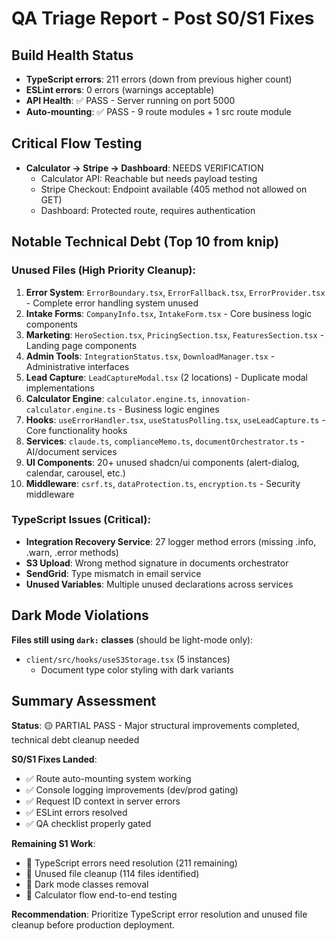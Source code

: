 # QA Triage Report - Post S0/S1 Fixes

## Build Health Status
- **TypeScript errors**: 211 errors (down from previous higher count)
- **ESLint errors**: 0 errors (warnings acceptable)
- **API Health**: ✅ PASS - Server running on port 5000
- **Auto-mounting**: ✅ PASS - 9 route modules + 1 src route module

## Critical Flow Testing
- **Calculator -> Stripe -> Dashboard**: NEEDS VERIFICATION
  - Calculator API: Reachable but needs payload testing
  - Stripe Checkout: Endpoint available (405 method not allowed on GET)
  - Dashboard: Protected route, requires authentication

## Notable Technical Debt (Top 10 from knip)

### Unused Files (High Priority Cleanup):
1. **Error System**: `ErrorBoundary.tsx`, `ErrorFallback.tsx`, `ErrorProvider.tsx` - Complete error handling system unused
2. **Intake Forms**: `CompanyInfo.tsx`, `IntakeForm.tsx` - Core business logic components
3. **Marketing**: `HeroSection.tsx`, `PricingSection.tsx`, `FeaturesSection.tsx` - Landing page components
4. **Admin Tools**: `IntegrationStatus.tsx`, `DownloadManager.tsx` - Administrative interfaces
5. **Lead Capture**: `LeadCaptureModal.tsx` (2 locations) - Duplicate modal implementations
6. **Calculator Engine**: `calculator.engine.ts`, `innovation-calculator.engine.ts` - Business logic engines
7. **Hooks**: `useErrorHandler.tsx`, `useStatusPolling.tsx`, `useLeadCapture.ts` - Core functionality hooks
8. **Services**: `claude.ts`, `complianceMemo.ts`, `documentOrchestrator.ts` - AI/document services
9. **UI Components**: 20+ unused shadcn/ui components (alert-dialog, calendar, carousel, etc.)
10. **Middleware**: `csrf.ts`, `dataProtection.ts`, `encryption.ts` - Security middleware

### TypeScript Issues (Critical):
- **Integration Recovery Service**: 27 logger method errors (missing .info, .warn, .error methods)
- **S3 Upload**: Wrong method signature in documents orchestrator
- **SendGrid**: Type mismatch in email service
- **Unused Variables**: Multiple unused declarations across services

## Dark Mode Violations
**Files still using `dark:` classes** (should be light-mode only):
- `client/src/hooks/useS3Storage.tsx` (5 instances)
  - Document type color styling with dark variants

## Summary Assessment
**Status**: 🟡 PARTIAL PASS - Major structural improvements completed, technical debt cleanup needed

**S0/S1 Fixes Landed**:
- ✅ Route auto-mounting system working
- ✅ Console logging improvements (dev/prod gating)
- ✅ Request ID context in server errors
- ✅ ESLint errors resolved
- ✅ QA checklist properly gated

**Remaining S1 Work**:
- 🔧 TypeScript errors need resolution (211 remaining)
- 🔧 Unused file cleanup (114 files identified)
- 🔧 Dark mode classes removal
- 🔧 Calculator flow end-to-end testing

**Recommendation**: Prioritize TypeScript error resolution and unused file cleanup before production deployment.